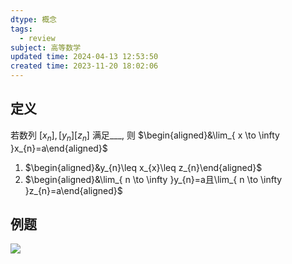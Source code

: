 ```yaml
---
dtype: 概念
tags:
  - review
subject: 高等数学
updated time: 2024-04-13 12:53:50
created time: 2023-11-20 18:02:06
---
```

## 定义
若数列 $[x_{n}],[y_{n}][z_{n}]$ 满足___, 则 $\begin{aligned}&\lim_{ x \to \infty }x_{n}=a\end{aligned}$
1. $\begin{aligned}&y_{n}\leq x_{x}\leq z_{n}\end{aligned}$
2. $\begin{aligned}&\lim_{ n \to \infty }y_{n}=a且\lim_{ n \to \infty }z_{n}=a\end{aligned}$

## 例题
![](https://api2.mubu.com/v3/document_image/f6e7f44d-569a-4d0f-93b7-b72328cc8298-26626835.jpg)
